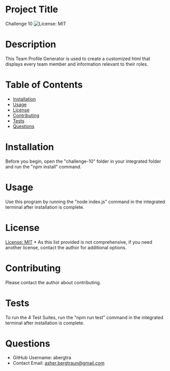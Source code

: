   # Project Title
  Challenge 10 
  ![License: MIT](https://img.shields.io/badge/License-MIT-yellow.svg)
  
  # Description
  This Team Profile Generator is used to create a customized html that displays every team member and information relevant to their roles.

  # Table of Contents 
  * [Installation](#-Installation)
  * [Usage](#-Usage)
  * [License](#-Installation)
  * [Contributing](#-Contributing)
  * [Tests](#-Tests)
  * [Questions](#-Questions)
      
  # Installation
  Before you begin, open the "challenge-10" folder in your integrated folder and run the "npm install" command.
  
  # Usage
  Use this program by running the "node index.js" command in the integrated terminal after installation is complete.
  
  # License 
  [License: MIT](https://opensource.org/licenses/MIT) 
    * As this list provided is not comprehensive, if you need another license, contact the author for additional options. 
    
  
  # Contributing 
  Please contact the author about contributing.
  
  # Tests
  To run the 4 Test Suites, run the "npm run test" command in the integrated terminal after installation is complete.
  
  # Questions
  * GitHub Username: abergtra
  * Contact Email: asher.bergtraun@gmail.com